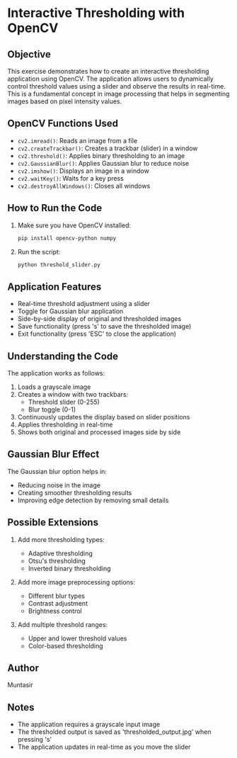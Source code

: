 # Interactive Thresholding with OpenCV

## Objective
This exercise demonstrates how to create an interactive thresholding application using OpenCV. The application allows users to dynamically control threshold values using a slider and observe the results in real-time. This is a fundamental concept in image processing that helps in segmenting images based on pixel intensity values.

## OpenCV Functions Used

- `cv2.imread()`: Reads an image from a file
- `cv2.createTrackbar()`: Creates a trackbar (slider) in a window
- `cv2.threshold()`: Applies binary thresholding to an image
- `cv2.GaussianBlur()`: Applies Gaussian blur to reduce noise
- `cv2.imshow()`: Displays an image in a window
- `cv2.waitKey()`: Waits for a key press
- `cv2.destroyAllWindows()`: Closes all windows

## How to Run the Code

1. Make sure you have OpenCV installed:
   ```bash
   pip install opencv-python numpy
   ```

2. Run the script:
   ```bash
   python threshold_slider.py
   ```

## Application Features

- Real-time threshold adjustment using a slider
- Toggle for Gaussian blur application
- Side-by-side display of original and thresholded images
- Save functionality (press 's' to save the thresholded image)
- Exit functionality (press 'ESC' to close the application)

## Understanding the Code

The application works as follows:

1. Loads a grayscale image
2. Creates a window with two trackbars:
   - Threshold slider (0-255)
   - Blur toggle (0-1)
3. Continuously updates the display based on slider positions
4. Applies thresholding in real-time
5. Shows both original and processed images side by side

## Gaussian Blur Effect

The Gaussian blur option helps in:
- Reducing noise in the image
- Creating smoother thresholding results
- Improving edge detection by removing small details

## Possible Extensions

1. Add more thresholding types:
   - Adaptive thresholding
   - Otsu's thresholding
   - Inverted binary thresholding

2. Add more image preprocessing options:
   - Different blur types
   - Contrast adjustment
   - Brightness control

3. Add multiple threshold ranges:
   - Upper and lower threshold values
   - Color-based thresholding

## Author
Muntasir

## Notes
- The application requires a grayscale input image
- The thresholded output is saved as 'thresholded_output.jpg' when pressing 's'
- The application updates in real-time as you move the slider 